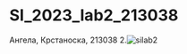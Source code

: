 # SI_2023_lab2_213038

Ангела, Крстаноска, 213038
2.![silab2](https://github.com/AngellaKrs/SI_2023_lab2_213038/assets/129443425/f6ea6810-b610-4882-b7c0-8bd8fb76f50f)


